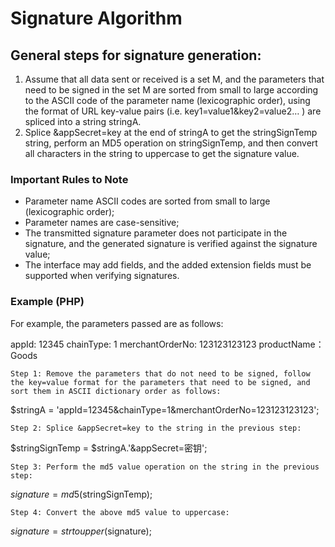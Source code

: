 # Signature Algorithm

## General steps for signature generation:

1. Assume that all data sent or received is a set M, and the parameters that need to be signed in the set M are sorted from small to large according to the ASCII code of the parameter name (lexicographic order), using the format of URL key-value pairs (i.e. key1=value1&key2=value2… ) are spliced into a string stringA.
2. Splice &appSecret=key at the end of stringA to get the stringSignTemp string, perform an MD5 operation on stringSignTemp, and then convert all characters in the string to uppercase to get the signature value.

### Important Rules to Note

* Parameter name ASCII codes are sorted from small to large (lexicographic order);
* Parameter names are case-sensitive;
* The transmitted signature parameter does not participate in the signature, and the generated signature is verified against the signature value;
* The interface may add fields, and the added extension fields must be supported when verifying signatures.

### Example (PHP)
For example, the parameters passed are as follows:


appId: 12345
chainType: 1
merchantOrderNo: 123123123123
productName：Goods

```
Step 1: Remove the parameters that do not need to be signed, follow the key=value format for the parameters that need to be signed, and sort them in ASCII dictionary order as follows:
```

$stringA = 'appId=12345&chainType=1&merchantOrderNo=123123123123';

```
Step 2: Splice &appSecret=key to the string in the previous step:

```

$stringSignTemp = $stringA.'&appSecret=密钥';

```
Step 3: Perform the md5 value operation on the string in the previous step:
```

$signature = md5($stringSignTemp);

```
Step 4: Convert the above md5 value to uppercase:
```

$signature = strtoupper($signature);

